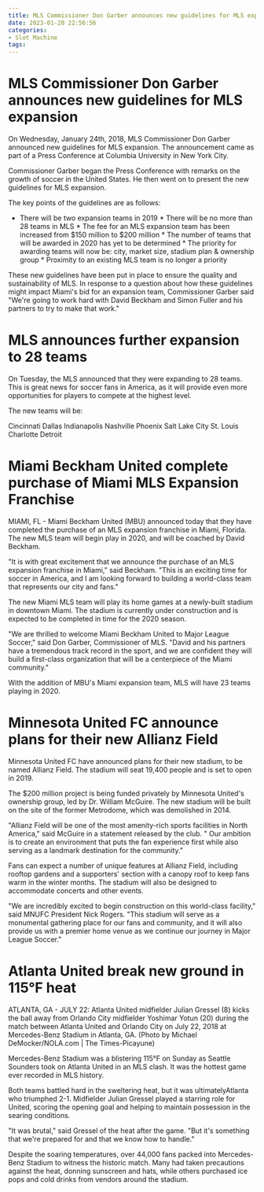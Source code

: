 ```yaml
---
title: MLS Commissioner Don Garber announces new guidelines for MLS expansion
date: 2023-01-20 22:56:56
categories:
- Slot Machine
tags:
---
```



#  MLS Commissioner Don Garber announces new guidelines for MLS expansion

On Wednesday, January 24th, 2018, MLS Commissioner Don Garber announced new guidelines for MLS expansion. The announcement came as part of a Press Conference at Columbia University in New York City.

Commissioner Garber began the Press Conference with remarks on the growth of soccer in the United States. He then went on to present the new guidelines for MLS expansion.

The key points of the guidelines are as follows:

* There will be two expansion teams in 2019 * There will be no more than 28 teams in MLS * The fee for an MLS expansion team has been increased from $150 million to $200 million * The number of teams that will be awarded in 2020 has yet to be determined * The priority for awarding teams will now be: city, market size, stadium plan & ownership group * Proximity to an existing MLS team is no longer a priority

These new guidelines have been put in place to ensure the quality and sustainability of MLS. In response to a question about how these guidelines might impact Miami's bid for an expansion team, Commissioner Garber said "We're going to work hard with David Beckham and Simon Fuller and his partners to try to make that work."

#  MLS announces further expansion to 28 teams

On Tuesday, the MLS announced that they were expanding to 28 teams. This is great news for soccer fans in America, as it will provide even more opportunities for players to compete at the highest level.

The new teams will be:

Cincinnati
Dallas
Indianapolis
Nashville
Phoenix
Salt Lake City
St. Louis
Charlotte
Detroit

#  Miami Beckham United complete purchase of Miami MLS Expansion Franchise

MIAMI, FL - Miami Beckham United (MBU) announced today that they have completed the purchase of an MLS expansion franchise in Miami, Florida. The new MLS team will begin play in 2020, and will be coached by David Beckham.

"It is with great excitement that we announce the purchase of an MLS expansion franchise in Miami," said Beckham. "This is an exciting time for soccer in America, and I am looking forward to building a world-class team that represents our city and fans."

The new Miami MLS team will play its home games at a newly-built stadium in downtown Miami. The stadium is currently under construction and is expected to be completed in time for the 2020 season.

"We are thrilled to welcome Miami Beckham United to Major League Soccer," said Don Garber, Commissioner of MLS. "David and his partners have a tremendous track record in the sport, and we are confident they will build a first-class organization that will be a centerpiece of the Miami community."

With the addition of MBU's Miami expansion team, MLS will have 23 teams playing in 2020.

#  Minnesota United FC announce plans for their new Allianz Field

Minnesota United FC have announced plans for their new stadium, to be named Allianz Field. The stadium will seat 19,400 people and is set to open in 2019.

The $200 million project is being funded privately by Minnesota United's ownership group, led by Dr. William McGuire. The new stadium will be built on the site of the former Metrodome, which was demolished in 2014.

"Allianz Field will be one of the most amenity-rich sports facilities in North America," said McGuire in a statement released by the club. " Our ambition is to create an environment that puts the fan experience first while also serving as a landmark destination for the community."

Fans can expect a number of unique features at Allianz Field, including rooftop gardens and a supporters' section with a canopy roof to keep fans warm in the winter months. The stadium will also be designed to accommodate concerts and other events.

"We are incredibly excited to begin construction on this world-class facility," said MNUFC President Nick Rogers. "This stadium will serve as a monumental gathering place for our fans and community, and it will also provide us with a premier home venue as we continue our journey in Major League Soccer."

#  Atlanta United break new ground in 115°F heat

ATLANTA, GA - JULY 22: Atlanta United midfielder Julian Gressel (8) kicks the ball away from Orlando City midfielder Yoshimar Yotun (20) during the match between Atlanta United and Orlando City on July 22, 2018 at Mercedes-Benz Stadium in Atlanta, GA. (Photo by Michael DeMocker/NOLA.com | The Times-Picayune)

Mercedes-Benz Stadium was a blistering 115°F on Sunday as Seattle Sounders took on Atlanta United in an MLS clash. It was the hottest game ever recorded in MLS history.

Both teams battled hard in the sweltering heat, but it was ultimatelyAtlanta who triumphed 2-1. Midfielder Julian Gressel played a starring role for United, scoring the opening goal and helping to maintain possession in the searing conditions.

"It was brutal," said Gressel of the heat after the game. "But it's something that we're prepared for and that we know how to handle."

Despite the soaring temperatures, over 44,000 fans packed into Mercedes-Benz Stadium to witness the historic match. Many had taken precautions against the heat, donning sunscreen and hats, while others purchased ice pops and cold drinks from vendors around the stadium.